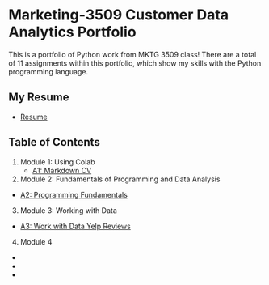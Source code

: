 # Marketing-3509 Customer Data Analytics Portfolio
This is a portfolio of Python work from MKTG 3509 class! There are a total of 11 assignments within this portfolio, which show my skills with the Python programming language. 

## My Resume
- [Resume](https://colab.research.google.com/drive/1RIwCKXgb2RSWnVtdU05ONxU-Yn3xV9Oq?usp=sharing)

## Table of Contents
1. Module 1: Using Colab
    - [A1: Markdown CV](https://colab.research.google.com/drive/1RIwCKXgb2RSWnVtdU05ONxU-Yn3xV9Oq?usp=sharing)
2. Module 2: Fundamentals of Programming and Data Analysis
  - [A2: Programming Fundamentals](https://colab.research.google.com/drive/1z8V7-AE1zeOs4iu8BuiAfxWAKEK4eD33?usp=sharing)
3. Module 3: Working with Data
  - [A3: Work with Data Yelp Reviews](https://colab.research.google.com/drive/1wF4XUWBC6y2dcmup_N_sVCWfWeQESOw7?usp=sharing)
4. Module 4
-
-
-
